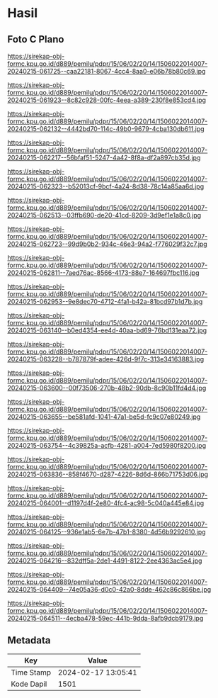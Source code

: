 # Hasil

## Foto C Plano

https://sirekap-obj-formc.kpu.go.id/d889/pemilu/pdpr/15/06/02/20/14/1506022014007-20240215-061725--caa22181-8067-4cc4-8aa0-e06b78b80c69.jpg

https://sirekap-obj-formc.kpu.go.id/d889/pemilu/pdpr/15/06/02/20/14/1506022014007-20240215-061923--8c82c928-00fc-4eea-a389-230f8e853cd4.jpg

https://sirekap-obj-formc.kpu.go.id/d889/pemilu/pdpr/15/06/02/20/14/1506022014007-20240215-062132--4442bd70-114c-49b0-9679-4cba130db611.jpg

https://sirekap-obj-formc.kpu.go.id/d889/pemilu/pdpr/15/06/02/20/14/1506022014007-20240215-062217--56bfaf51-5247-4a42-8f8a-df2a897cb35d.jpg

https://sirekap-obj-formc.kpu.go.id/d889/pemilu/pdpr/15/06/02/20/14/1506022014007-20240215-062323--b52013cf-9bcf-4a24-8d38-78c14a85aa6d.jpg

https://sirekap-obj-formc.kpu.go.id/d889/pemilu/pdpr/15/06/02/20/14/1506022014007-20240215-062513--03ffb690-de20-41cd-8209-3d9ef1e1a8c0.jpg

https://sirekap-obj-formc.kpu.go.id/d889/pemilu/pdpr/15/06/02/20/14/1506022014007-20240215-062723--99d9b0b2-934c-46e3-94a2-f776029f32c7.jpg

https://sirekap-obj-formc.kpu.go.id/d889/pemilu/pdpr/15/06/02/20/14/1506022014007-20240215-062811--7aed76ac-8566-4173-88e7-164697fbc116.jpg

https://sirekap-obj-formc.kpu.go.id/d889/pemilu/pdpr/15/06/02/20/14/1506022014007-20240215-062953--9e8dec70-4712-4fa1-b42a-81bcd97b1d7b.jpg

https://sirekap-obj-formc.kpu.go.id/d889/pemilu/pdpr/15/06/02/20/14/1506022014007-20240215-063140--b0ed4354-ee4d-40aa-bd69-76bd131eaa72.jpg

https://sirekap-obj-formc.kpu.go.id/d889/pemilu/pdpr/15/06/02/20/14/1506022014007-20240215-063228--b787879f-adee-426d-9f7c-313e34163883.jpg

https://sirekap-obj-formc.kpu.go.id/d889/pemilu/pdpr/15/06/02/20/14/1506022014007-20240215-063600--00f73506-270b-48b2-90db-8c90b11fd4d4.jpg

https://sirekap-obj-formc.kpu.go.id/d889/pemilu/pdpr/15/06/02/20/14/1506022014007-20240215-063655--be581afd-1041-47a1-be5d-fc9c07e80249.jpg

https://sirekap-obj-formc.kpu.go.id/d889/pemilu/pdpr/15/06/02/20/14/1506022014007-20240215-063754--4c39825a-acfb-4281-a004-7ed5980f8200.jpg

https://sirekap-obj-formc.kpu.go.id/d889/pemilu/pdpr/15/06/02/20/14/1506022014007-20240215-063836--858f4670-d287-4226-8d6d-866b71753d06.jpg

https://sirekap-obj-formc.kpu.go.id/d889/pemilu/pdpr/15/06/02/20/14/1506022014007-20240215-064001--d1197d4f-2e80-4fc4-ac98-5c040a445e84.jpg

https://sirekap-obj-formc.kpu.go.id/d889/pemilu/pdpr/15/06/02/20/14/1506022014007-20240215-064125--936e1ab5-6e7b-47b1-8380-4d56b9292610.jpg

https://sirekap-obj-formc.kpu.go.id/d889/pemilu/pdpr/15/06/02/20/14/1506022014007-20240215-064216--832dff5a-2de1-4491-8122-2ee4363ac5e4.jpg

https://sirekap-obj-formc.kpu.go.id/d889/pemilu/pdpr/15/06/02/20/14/1506022014007-20240215-064409--74e05a36-d0c0-42a0-8dde-462c86c866be.jpg

https://sirekap-obj-formc.kpu.go.id/d889/pemilu/pdpr/15/06/02/20/14/1506022014007-20240215-064511--4ecba478-59ec-441b-9dda-8afb9dcb9179.jpg


## Metadata

| Key        | Value               |
| ---------- | ------------------- |
| Time Stamp | 2024-02-17 13:05:41 |
| Kode Dapil | 1501                |



